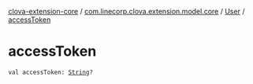 [clova-extension-core](../../index.md) / [com.linecorp.clova.extension.model.core](../index.md) / [User](index.md) / [accessToken](./access-token.md)

# accessToken

`val accessToken: `[`String`](https://kotlinlang.org/api/latest/jvm/stdlib/kotlin/-string/index.html)`?`